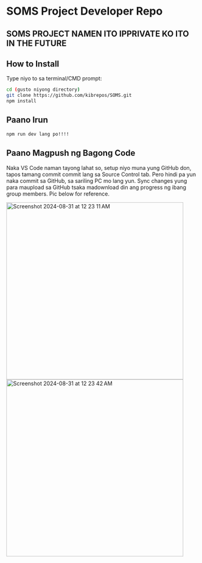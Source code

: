 # SOMS Project Developer Repo

## SOMS PROJECT NAMEN ITO IPPRIVATE KO ITO IN THE FUTURE

## How to Install

Type niyo to sa terminal/CMD prompt:

```bash
cd (gusto niyong directory)
git clone https://github.com/kibrepos/SOMS.git
npm install
```

## Paano Irun

```bash
npm run dev lang po!!!!
```

## Paano Magpush ng Bagong Code

Naka VS Code naman tayong lahat so, setup niyo muna yung GitHub don, tapos tamang commit commit lang sa Source Control tab. Pero hindi pa yun naka commit sa GitHub, sa sariling PC mo lang yun. Sync changes yung para maupload sa GitHub tsaka madownload din ang progress ng ibang group members. Pic below for reference.

<img width="465" alt="Screenshot 2024-08-31 at 12 23 11 AM" src="https://github.com/user-attachments/assets/cbc0095e-e088-4830-8abb-f8951ad4d794">
<img width="465" alt="Screenshot 2024-08-31 at 12 23 42 AM" src="https://github.com/user-attachments/assets/2ed0a927-acc3-4ee1-b07a-59ad75775cd6">
